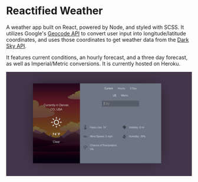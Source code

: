 # Reactified Weather

A weather app built on React, powered by Node, and styled with SCSS. It utilizes Google's [Geocode API](https://developers.google.com/maps/documentation/geocoding/start) to convert user input into longitude/latitude coordinates, and uses those coordinates to get weather data from  the [Dark Sky API](https://darksky.net/dev). 

It features current conditions, an hourly forecast, and a three day forecast, as well as Imperial/Metric conversions. It is currently hosted on Heroku.

![](https://github.com/stormcloud266/react-weather/blob/master/image.png)
